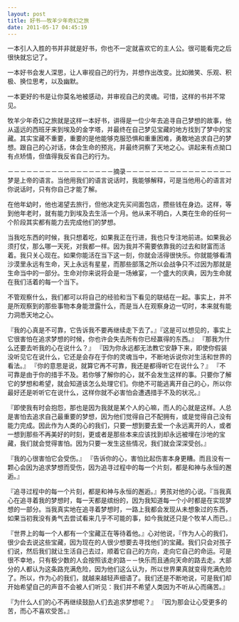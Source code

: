 ```yaml
---
layout: post
title: 好书——牧羊少年奇幻之旅
date: 2011-05-17 04:45:19
---
```




一本引人入胜的书并非就是好书，你也不一定就喜欢它的主人公。很可能看完之后很快就忘记了。

一本好书会发人深思，让人审视自己的行为，并想作出改变。比如微笑、乐观、积极、换位思考，以及幽默。

一本更好的书是让你莫名地被感动，并审视自己的灵魂。可惜，这样的书并不常见。


牧羊少年奇幻之旅就是这样一本好书，讲得是一位少年去追寻自己梦想的故事，他从遥远的西班牙来到埃及的金字塔，并最终在自己梦见宝藏的地方找到了梦中的宝藏。其实宝藏不重要，重要的是他能够克服恐惧和重重困难，勇敢地追求自己的梦想。跟自己的心对话，体会生命的预兆，并最终洞察了天地之心。讲起来有点拗口有点矫情，但值得我反省自己的行为。

－－－－－－－－－－－－－－－－－摘录－－－－－－－－－－－－－－－－－
梦是上帝的语言。当他用我们的语言说话时，我能够解释，可是当他用心的语言对你说话时，只有你自己才能了解。

在他年幼时，他也渴望去旅行，但他决定先买间面包店，攒些钱在身边。这样，等到他年老时，就有能力到埃及去生活一个月。他从来不明白，人类在生命的任何一个阶段其实都有能力去完成他们的梦想。

当我吃东西的时候，我只想着吃，如果我正在行进，我也只专注地前进。如果我必须打仗，那么哪一天死，对我都一样。因为我并不需要依靠我的过去和财富而活着。我只关心现在。如果你能活在当下这一刻，你就会活得很快乐。你就能够看清沙漠里永远有生命，天上永远有星星，而那些部落之所以会战争只不过因为那就是生命当中的一部分。生命对你来说将会是一场飨宴，一个盛大的庆典，因为生命就在我们活着的每一个当下。


不管观察什么，我们都可以将自己的经验和当下看见的联结在一起。事实上，并不是所观察到的那些事物本身能泄露什么，而是当人在观察身边一切时，本来就有能力洞悉天地之心。

『我的心真是不可靠，它告诉我不要再继续走下去了。』『这是可以想见的，事实上它很害怕在追求梦想的时候，你也许会失去所有你已经赢得的东西。』
 『那我为什么还要去听我的心在说什么？』
『因为你永远都无法教它安静下来，即使你假装没听见它在说什么，它还是会存在于你的灵魂当中，不断地诉说你对生活和世界的看法。』
 『你的意思是说，就算它再不可靠，我还是都得听它在说什么？』 『不可靠是由于你的措手不及。若你够了解你的心，就不会发生这样的事。只要你了解它的梦想和希望，就会知道该怎么处理它们。你绝不可能逃离开自己的心，所以你最好还是听听它在说什么，这样你就不必害怕会遭遇措手不及的状况。』


『即使我有时会抱怨，那也是因为我就是某个人的心嘛，而人的心就是这样。人总是害怕去追求自己最重要的梦想，因为他们觉得自己不配拥有，或是觉得自己没有能力完成。因此作为人类的心的我们，只要一想到要去爱一个永远离开的人，或者一想到那些不再美好的时刻，更或者是那些本来应该找到却永远被埋在沙地的宝藏，我们就会觉得害怕。因为只要一发生这些情况，我们就会深深受创。』

『我的心很害怕它会受伤。』
『告诉你的心，害怕比起伤害本身更糟。而且没有一颗心会因为追求梦想而受伤，因为追寻过程中的每一个片刻，都是和神与永恒的邂逅。』


『追寻过程中的每一个片刻，都是和神与永恒的邂逅。』男孩对他的心说。『当我真心在追寻着我的梦想时，每一天都是缤纷的，因为我知道每一个小时都是在实现梦想的一部分。当我真实地在追寻着梦想时，一路上我都会发现从未想象过的东西，如果当初我没有勇气去尝试看来几乎不可能的事，如今我就还只是个牧羊人而已。』

『世界上的每一个人都有一个宝藏正在等待着他。』心对他说，『作为人心的我们，很少会去说这些宝藏，因为现在的人很少想要去寻找他们的宝藏。我们只会对孩子们说，然后我们就让生活自己去过，顺着它自己的方向，走向它自己的命运。可是很不幸地，只有极少数的人会按照该走的路－－快乐而且通向天命的路去走。大部分的人都认为这条路充满危险，因为他们这么认为，所以世界果真就变得充满危险了。所以，作为心的我们，就越来越轻声细语了。我们还是不断地说，可是我们却开始希望自己的声音不会被人们听见：我们并不希望人类因为不听从心而痛苦。』


『为什么人们的心不再继续鼓励人们去追求梦想呢？』
 『因为那会让心受更多的苦，而心不喜欢受苦。』


